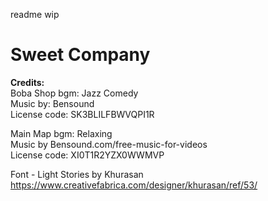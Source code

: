readme wip  
<h1>Sweet Company</h1>  

**Credits:**  
Boba Shop bgm: Jazz Comedy  
Music by: Bensound  
License code: SK3BLILFBWVQPI1R  
  
Main Map bgm: Relaxing  
Music by Bensound.com/free-music-for-videos  
License code: XI0T1R2YZX0WWMVP  

Font - Light Stories by Khurasan  
https://www.creativefabrica.com/designer/khurasan/ref/53/
